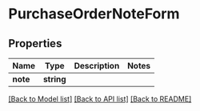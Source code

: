 # PurchaseOrderNoteForm

## Properties
Name | Type | Description | Notes
------------ | ------------- | ------------- | -------------
**note** | **string** |  | 

[[Back to Model list]](../README.md#documentation-for-models) [[Back to API list]](../README.md#documentation-for-api-endpoints) [[Back to README]](../README.md)


